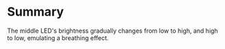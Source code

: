 # Summary

The middle LED's brightness gradually changes from low to high, and high to low, emulating a breathing effect.  
